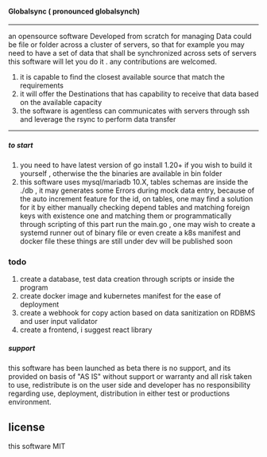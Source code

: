 #### Globalsync ( pronounced globalsynch)

----
an opensource software Developed from scratch for managing Data could be file or folder  across a cluster of servers, so that for example you may need to have a set of data that shall be synchronized across sets of servers this software will let you do it .
any contributions are welcomed.


1. it is capable to find the closest available source that match the requirements 
2. it will offer the Destinations that has capability to receive that data based on the available capacity 
3. the software is agentless can communicates  with servers through ssh and leverage the rsync to perform data transfer
----
##### to start 
1. you need to have latest version of go install 1.20+ if you wish to build it yourself , otherwise the the binaries are available  in bin folder
2. this software uses mysql/mariadb  10.X, tables schemas are inside the ./db , it may generates some  Errors  during mock data entry, because of the auto increment feature for the id, on tables,  one may find a solution for it by either manually checking depend tables and matching foreign keys with existence one and matching them or programmatically  through scripting of this part 
run the main.go , one may wish to create a systemd runner out of binary file or even create a k8s manifest and docker file these things are still under dev will be published soon 

### todo

1. create a database, test data creation through scripts or inside the program 
2. create docker image and kubernetes manifest for the ease of deployment 
3. create a webhook for copy action based on data sanitization on RDBMS and user input validator 
4. create a frontend, i suggest react library  

##### support
this software has been launched as beta there is no support, and its provided on  basis of "AS IS" without support or warranty  and all risk taken to use, redistribute is on the user side and developer has no responsibility regarding use, deployment, distribution in either test or productions environment.

## license 
this software MIT
